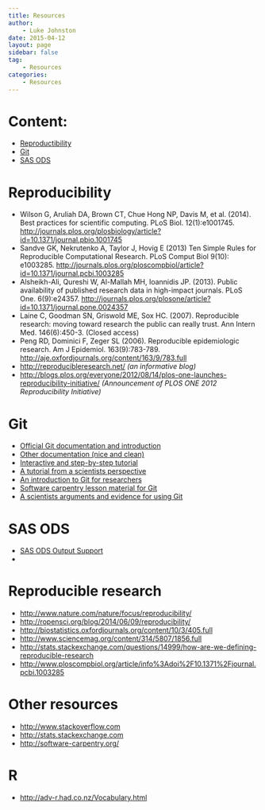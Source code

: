 ```yaml
---
title: Resources
author:
    - Luke Johnston
date: 2015-04-12
layout: page
sidebar: false
tag:
    - Resources
categories:
    - Resources
---
```


# Content: #

* [Reproductibility](#reproducibility)
* [Git](#git)
* [SAS ODS](#sas-ods)

# Reproducibility #

* Wilson G, Aruliah DA, Brown CT, Chue Hong NP, Davis M, et
  al. (2014). Best practices for scientific computing. PLoS
  Biol. 12(1):e1001745. <http://journals.plos.org/plosbiology/article?id=10.1371/journal.pbio.1001745>
* Sandve GK, Nekrutenko A, Taylor J, Hovig E (2013) Ten Simple Rules
  for Reproducible Computational Research. PLoS Comput Biol 9(10):
  e1003285. <http://journals.plos.org/ploscompbiol/article?id=10.1371/journal.pcbi.1003285>
* Alsheikh-Ali, Qureshi W, Al-Mallah MH, Ioannidis JP. (2013). Public
  availability of published research data in high-impact
  journals. PLoS
  One. 6(9):e24357. <http://journals.plos.org/plosone/article?id=10.1371/journal.pone.0024357>
* Laine C, Goodman SN, Griswold ME, Sox HC. (2007). Reproducible
  research: moving toward research the public can really trust. Ann
  Intern Med. 146(6):450-3. (Closed access)
* Peng RD, Dominici F, Zeger SL (2006). Reproducible epidemiologic
  research. Am J
  Epidemiol. 163(9):783-789. <http://aje.oxfordjournals.org/content/163/9/783.full>
* <http://reproducibleresearch.net/> *(an informative blog)*
* <http://blogs.plos.org/everyone/2012/08/14/plos-one-launches-reproducibility-initiative/>
  *(Announcement of PLOS ONE 2012 Reproducibility Initiative)*

# Git #

* [Official Git documentation and introduction](http://git-scm.com/doc)
* [Other documentation (nice and clean)](https://www.atlassian.com/git/tutorials)
* [Interactive and step-by-step tutorial](https://try.github.io/levels/1/challenges/1)
* [A tutorial from a scientists perspective](http://nyuccl.org/pages/gittutorial/)
* [An introduction to Git for researchers](http://datapub.cdlib.org/2014/05/05/github-a-primer-for-researchers/)
* [Software carpentry lesson material for Git](http://swcarpentry.github.io/git-novice/)
* [A scientists arguments and evidence for using Git](http://www.ncbi.nlm.nih.gov/pmc/articles/PMC3639880/)

# SAS ODS #

* [SAS ODS Output Support](http://support.sas.com/documentation/cdl/en/odsug/65308/HTML/default/viewer.htm#p0oxrbinw6fjuwn1x23qam6dntyd.htm)
* 

# Reproducible research #

* <http://www.nature.com/nature/focus/reproducibility/>
* <http://ropensci.org/blog/2014/06/09/reproducibility/>
* <http://biostatistics.oxfordjournals.org/content/10/3/405.full>
* <http://www.sciencemag.org/content/314/5807/1856.full>
* <http://stats.stackexchange.com/questions/14999/how-are-we-defining-reproducible-research>
* <http://www.ploscompbiol.org/article/info%3Adoi%2F10.1371%2Fjournal.pcbi.1003285>

# Other resources #

* <http://www.stackoverflow.com>
* <http://stats.stackexchange.com>
* <http://software-carpentry.org/>

# R #

* http://adv-r.had.co.nz/Vocabulary.html


